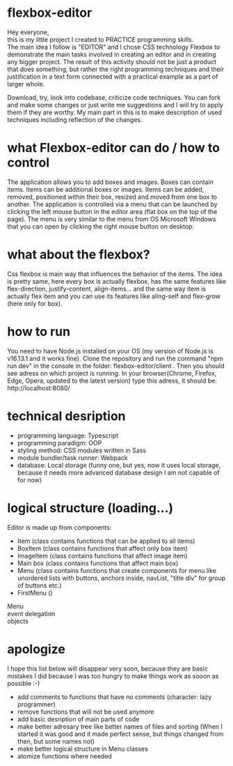 # flexbox-editor

Hey everyone,  
this is my little project I created to PRACTICE programming skills.  
The main idea I follow is "EDITOR" and I chose CSS technology Flexbox to demonstrate the main tasks involved in creating an editor and in creating any bigger project.
The result of this activity should not be just a product that does something, but rather the right programming techniques and their justification in a text form connected with a practical example as a part of larger whole.  

Download, try, look into codebase, criticize code techniques. You can fork and make some changes or just write me suggestions and I will try to apply them if they are worthy. 
My main part in this is to make description of used techniques including reflection of the changes.  

# what Flexbox-editor can do / how to control
The application allows you to add boxes and images. Boxes can contain items. Items can be additional boxes or images.
Items can be added, removed, positioned within their box, resized and moved from one box to another. 
The application is controlled via a menu that can be launched by clicking the left mouse button in the editor area (flat box on the top of the page). The menu is very similar to the menu from OS Microsoft Windows that you can open by clicking the right mouse button on desktop.

# what about the flexbox?
Css flexbox is main way that influences the behavior of the items. The idea is pretty same, here every box is actually flexbox, has the same features like flex-direction, justify-content, align-items... and the same way item is actually flex item and you can use its features like aling-self and flex-grow (here only for box).


# how to run
You need to have Node.js installed on your OS (my version of Node.js is v16.13.1 and it works fine). Clone the repository and run the command "npm run dev" in the console in the folder: flexbox-editor/client . Then you should see adress on which project is running. In your browser(Chrome, Firefox, Edge, Opera, updated to the latest version) type this adress, it should be: http://localhost:8080/ 

# technical desription
- programming language: Typescript
- programming paradigm: OOP
- styling method: CSS modules written  in Sass
- module bundler/task runner: Webpack
- database: Local storage (funny one, but yes, now it uses local storage, because it needs more advanced database design I am not capable of for now)


# logical structure (loading...)

Editor is made up from components:  
- Item (class contains functions that can be applied to all items)  
- BoxItem (class contains functions that affect only box item)  
- ImageItem (class contains functions that affect image item)  
- Main box (class contains functions that affect main box)  
- Menu (class contains functions that create components for menu like unordered lists with buttons, anchors inside, navList, "title div" for group of buttons etc.)
- FirstMenu ()

Menu  
event delegation  
objects

# apologize
I hope this list below will disappear very soon, because they are basic mistakes I did because I was too hungry to make things work as sooon as possible :-)
- add comments to functions that have no comments (character: lazy programmer)  
- remove functions that will not be used anymore  
- add basic desription of main parts of code  
- make better adresary tree like better names of files and sorting (When I started it was good and it made perfect sense, but things changed from then, but some names not)
- make better logical structure in Menu classes
- atomize functions where needed
